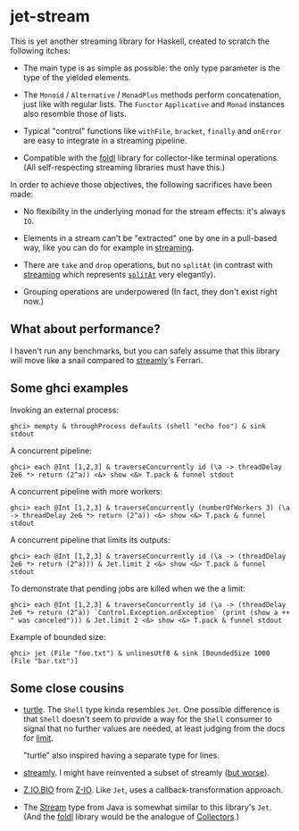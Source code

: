 # jet-stream

This is yet another streaming library for Haskell, created to scratch the
following itches:

- The main type is as simple as possible: the only type parameter is the type
  of the yielded elements.

- The `Monoid` / `Alternative` / `MonadPlus` methods perform concatenation,
  just like with regular lists. The `Functor` `Applicative` and `Monad`
  instances also resemble those of lists.

- Typical "control" functions like `withFile`, `bracket`, `finally` and
  `onError` are easy to integrate in a streaming pipeline. 

- Compatible with the [foldl](https://hackage.haskell.org/package/foldl)
  library for collector-like terminal operations. (All self-respecting
  streaming libraries must have this.)

In order to achieve those objectives, the following sacrifices have been made:

- No flexibility in the underlying monad for the stream effects: it's always
  `IO`.

- Elements in a stream can't be "extracted" one by one in a pull-based way,
  like you can do for example in
  [streaming](https://hackage.haskell.org/package/streaming-0.2.3.0/docs/Streaming-Prelude.html#v:next).

- There are `take` and `drop` operations, but no `splitAt` (in contrast with
  [streaming](https://hackage.haskell.org/package/streaming-0.2.3.0/docs/Streaming-Prelude.html#v:next)
  which represents
  [`splitAt`](https://hackage.haskell.org/package/streaming-0.2.3.0/docs/Streaming-Prelude.html#v:splitAt)
  very elegantly). 

- Grouping operations are underpowered (In fact, they don't exist right now.)

## What about performance?

I haven't run any benchmarks, but you can safely assume that this library will
move like a snail compared to
[streamly](https://hackage.haskell.org/package/streamly)'s Ferrari.

## Some ghci examples

Invoking an external process:

    ghci> mempty & throughProcess defaults (shell "echo foo") & sink stdout

A concurrent pipeline:

    ghci> each @Int [1,2,3] & traverseConcurrently id (\a -> threadDelay 2e6 *> return (2^a)) <&> show <&> T.pack & funnel stdout

A concurrent pipeline with more workers:

    ghci> each @Int [1,2,3] & traverseConcurrently (numberOfWorkers 3) (\a -> threadDelay 2e6 *> return (2^a)) <&> show <&> T.pack & funnel stdout

A concurrent pipeline that limits its outputs:

    ghci> each @Int [1,2,3] & traverseConcurrently id (\a -> (threadDelay 2e6 *> return (2^a))) & Jet.limit 2 <&> show <&> T.pack & funnel stdout

To demonstrate that pending jobs are killed when we the a limit:

    ghci> each @Int [1,2,3] & traverseConcurrently id (\a -> (threadDelay 2e6 *> return (2^a)) `Control.Exception.onException` (print (show a ++ " was canceled"))) & Jet.limit 2 <&> show <&> T.pack & funnel stdout

Example of bounded size:

    ghci> jet (File "foo.txt") & unlinesUtf8 & sink [BoundedSize 1000 (File "bar.txt")]

## Some close cousins

- [turtle](https://hackage.haskell.org/package/turtle). The `Shell` type kinda
  resembles `Jet`. One possible difference is that `Shell` doesn't seem to
  provide a way for the `Shell` consumer to signal that no further values are
  needed, at least judging from the docs for
  [limit](https://hackage.haskell.org/package/turtle-1.5.22/docs/Turtle-Prelude.html#v:limit).

  \"turtle\" also inspired having a separate type for lines.

- [streamly](https://hackage.haskell.org/package/streamly). I might have
  reinvented a subset of streamly ([but
  worse](https://www.mcmillen.dev/language_checklist.html)).

- [Z.IO.BIO](https://hackage.haskell.org/package/Z-IO-1.0.0.0/docs/Z-IO-BIO.html)
  from [Z-IO](https://hackage.haskell.org/package/Z-IO). Like `Jet`, uses a
  callback-transformation approach. 

- The
  [Stream](https://docs.oracle.com/en/java/javase/16/docs/api/java.base/java/util/stream/Stream.html)
  type from Java is somewhat similar to this library's `Jet`. (And the
  [foldl](https://hackage.haskell.org/package/foldl) library would be
  the analogue of
  [Collectors](https://docs.oracle.com/en/java/javase/16/docs/api/java.base/java/util/stream/Collectors.html).)

